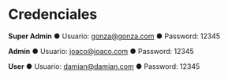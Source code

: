 # Credenciales
**Super Admin** 
● Usuario: gonza@gonza.com
● Password: 12345

**Admin** 
● Usuario: joaco@joaco.com
● Password: 12345

**User** 
● Usuario: damian@damian.com
● Password: 12345

